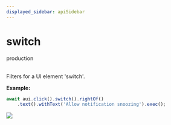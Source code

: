 ```yaml
---
displayed_sidebar: apiSidebar
---
```

# switch
<span class="theme-doc-version-badge badge badge--success">production</span><br/><br/>

Filters for a UI element 'switch'.

**Example:**
```typescript
await aui.click().switch().rightOf()
    .text().withText('Allow notification snoozing').exec();
```
![](/img/gif/switch.gif)
